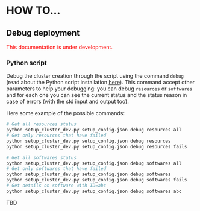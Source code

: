 # HOW TO...

## Debug deployment

<span style="color:red"> This documentation is under development. </span>


### Python script

Debug the cluster creation through the script using the command `debug` (read about the Python script installation [here](python-HEAT.md)). This command accept other parameters to help your debugging: you can debug `resources` or `softwares` and for each one you can see the current status and the status reason in case of errors (with the std input and output too).

Here some example of the possible commands:

```bash
# Get all resources status
python setup_cluster_dev.py setup_config.json debug resources all
# Get only resources that have failed
python setup_cluster_dev.py setup_config.json debug resources
python setup_cluster_dev.py setup_config.json debug resources fails

# Get all softwares status
python setup_cluster_dev.py setup_config.json debug softwares all
# Get only softwares that have failed
python setup_cluster_dev.py setup_config.json debug softwares
python setup_cluster_dev.py setup_config.json debug softwares fails
# Get details on software with ID=abc
python setup_cluster_dev.py setup_config.json debug softwares abc
```

TBD
